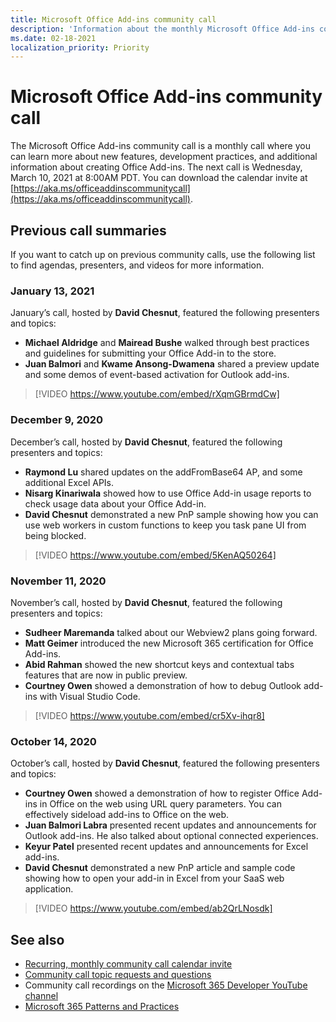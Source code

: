 ```yaml
---
title: Microsoft Office Add-ins community call
description: 'Information about the monthly Microsoft Office Add-ins community call agendas and schedule'
ms.date: 02-18-2021
localization_priority: Priority
---
```


# Microsoft Office Add-ins community call

The Microsoft Office Add-ins community call is a monthly call where you can learn more about new features, development practices, and additional information about creating Office Add-ins. The next call is Wednesday, March 10, 2021 at 8:00AM PDT. You can download the calendar invite at [https://aka.ms/officeaddinscommunitycall](https://aka.ms/officeaddinscommunitycall).

## Previous call summaries

If you want to catch up on previous community calls, use the following list to find agendas, presenters, and videos for more information.

### January 13, 2021

January’s call, hosted by **David Chesnut**, featured the following presenters and topics:

- **Michael Aldridge** and **Mairead Bushe** walked through best practices and guidelines for submitting your Office Add-in to the store.
- **Juan Balmori** and **Kwame Ansong-Dwamena** shared a preview update and some demos of event-based activation for Outlook add-ins.

> [!VIDEO https://www.youtube.com/embed/rXqmGBrmdCw]

### December 9, 2020

December’s call, hosted by **David Chesnut**, featured the following presenters and topics:

- **Raymond Lu** shared updates on the addFromBase64 AP, and some additional Excel APIs.
- **Nisarg Kinariwala** showed how to use Office Add-in usage reports to check usage data about your Office Add-in.
- **David Chesnut** demonstrated a new PnP sample showing how you can use web workers in custom functions to keep you task pane UI from being blocked.

> [!VIDEO https://www.youtube.com/embed/5KenAQ50264]

### November 11, 2020

November’s call, hosted by **David Chesnut**, featured the following presenters and topics:

- **Sudheer Maremanda** talked about our Webview2 plans going forward.
- **Matt Geimer** introduced the new Microsoft 365 certification for Office Add-ins.
- **Abid Rahman** showed the new shortcut keys and contextual tabs features that are now in public preview.
- **Courtney Owen** showed a demonstration of how to debug Outlook add-ins with Visual Studio Code.

> [!VIDEO https://www.youtube.com/embed/cr5Xv-ihqr8]

### October 14, 2020

October’s call, hosted by **David Chesnut**, featured the following presenters and topics: 

- **Courtney Owen** showed a demonstration of how to register Office Add-ins in Office on the web using URL query parameters. You can effectively sideload add-ins to Office on the web. 
- **Juan Balmori Labra** presented recent updates and announcements for Outlook add-ins. He also talked about optional connected experiences. 
- **Keyur Patel** presented recent updates and announcements for Excel add-ins. 
- **David Chesnut** demonstrated a new PnP article and sample code showing how to open your add-in in Excel from your SaaS web application. 

> [!VIDEO https://www.youtube.com/embed/ab2QrLNosdk]

## See also

- [Recurring, monthly community call calendar invite](https://aka.ms/officeaddinscommunitycall)
- [Community call topic requests and questions](https://aka.ms/officeaddinsform)
- Community call recordings on the [Microsoft 365 Developer YouTube channel](https://aka.ms/OfficeDevYouTube)
- [Microsoft 365 Patterns and Practices](https://aka.ms/M365PnP)